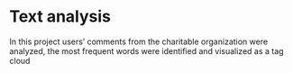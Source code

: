 # Text analysis
In this project users’ comments from the charitable organization were analyzed, the most frequent words were identified and visualized as a tag cloud
